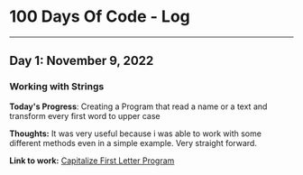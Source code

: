 # 100 Days Of Code - Log
------
## Day 1: November 9, 2022
### Working with Strings

**Today's Progress**: Creating a Program that read a name or a text and transform every first word to upper case

**Thoughts:** It was very useful because i was able to work with some different methods even in a simple example. Very straight forward.

**Link to work:** [Capitalize First Letter Program](https://github.com/Holiv/capitalize-first-letter)
